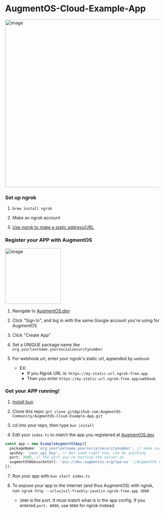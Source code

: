 # AugmentOS-Cloud-Example-App

<img width="546" alt="image" src="https://github.com/user-attachments/assets/bf85d1ef-c71a-472b-ad8e-5a70d36ef709" />

### Set up ngrok

1. `brew install ngrok`

2. Make an ngrok account

3. [Use ngrok to make a static address/URL](https://dashboard.ngrok.com/)

### Register your APP with AugmentOS

<img width="181" alt="image" src="https://github.com/user-attachments/assets/36192c2b-e1ba-423b-90de-47ff8cd91318" />

1. Navigate to [AugmentOS.dev](https://augmentos.dev/)

2. Click "Sign In", and log in with the same Google account you're using for AugmentOS

3. Click "Create App"

4. Set a UNIQUE package name like `org.yourlastname.yoursocialsecuritynumber`

5. For webhook url, enter your ngrok's static url, appended by `webhook`
    * EX: 
        * If you Ngrok URL is: `https://my-static-url.ngrok-free.app`
        * Then you enter `https://my-static-url.ngrok-free.app/webhook`

### Get your APP running!

1. [Install bun](https://bun.sh/docs/installation)

2. Clone this repo: `git clone git@github.com:AugmentOS-Community/AugmentOS-Cloud-Example-App.git`

3. cd into your repo, then type `bun install`

4. Edit your `index.ts` to match the app you registered at [AugmentOS.dev](https://augmentos.dev/)
    
```typescript
const app = new ExampleAugmentOSApp({
  packageName: 'org.yourlastname.yoursocialsecuritynumber', // make sure this matches your app in dev console
  apiKey: 'your_api_key', // Not used right now, can be anything
  port: 3000, // The port you're hosting the server on
  augmentOSWebsocketUrl: 'wss://dev.augmentos.org/tpa-ws' //AugmentOS url
});
```

7. Run your app with `bun start index.ts`

8. To expose your app to the internet (and thus AugmentOS) with ngrok, run: `ngrok http --url=civil-frankly-javelin.ngrok-free.app 3000`
    * `3000` is the port. It must match what is in the app config. If you entered `port: 8080`, use `8080` for ngrok instead.
